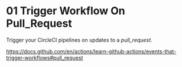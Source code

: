 # 01 Trigger Workflow On Pull_Request

Trigger your CircleCI pipelines on updates to a _pull_request_.

https://docs.github.com/en/actions/learn-github-actions/events-that-trigger-workflows#pull_request